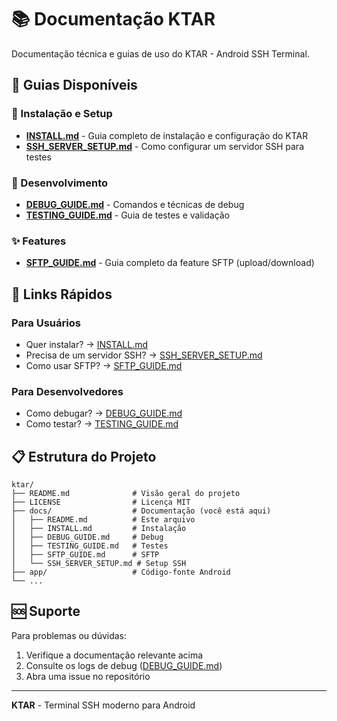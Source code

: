 # 📚 Documentação KTAR

Documentação técnica e guias de uso do KTAR - Android SSH Terminal.

## 📖 Guias Disponíveis

### 🚀 Instalação e Setup
- **[INSTALL.md](INSTALL.md)** - Guia completo de instalação e configuração do KTAR
- **[SSH_SERVER_SETUP.md](SSH_SERVER_SETUP.md)** - Como configurar um servidor SSH para testes

### 🔧 Desenvolvimento
- **[DEBUG_GUIDE.md](DEBUG_GUIDE.md)** - Comandos e técnicas de debug
- **[TESTING_GUIDE.md](TESTING_GUIDE.md)** - Guia de testes e validação

### ✨ Features
- **[SFTP_GUIDE.md](SFTP_GUIDE.md)** - Guia completo da feature SFTP (upload/download)

## 🎯 Links Rápidos

### Para Usuários
- Quer instalar? → [INSTALL.md](INSTALL.md)
- Precisa de um servidor SSH? → [SSH_SERVER_SETUP.md](SSH_SERVER_SETUP.md)
- Como usar SFTP? → [SFTP_GUIDE.md](SFTP_GUIDE.md)

### Para Desenvolvedores
- Como debugar? → [DEBUG_GUIDE.md](DEBUG_GUIDE.md)
- Como testar? → [TESTING_GUIDE.md](TESTING_GUIDE.md)

## 📋 Estrutura do Projeto

```
ktar/
├── README.md              # Visão geral do projeto
├── LICENSE                # Licença MIT
├── docs/                  # Documentação (você está aqui)
│   ├── README.md          # Este arquivo
│   ├── INSTALL.md         # Instalação
│   ├── DEBUG_GUIDE.md     # Debug
│   ├── TESTING_GUIDE.md   # Testes
│   ├── SFTP_GUIDE.md      # SFTP
│   └── SSH_SERVER_SETUP.md # Setup SSH
├── app/                   # Código-fonte Android
└── ...
```

## 🆘 Suporte

Para problemas ou dúvidas:
1. Verifique a documentação relevante acima
2. Consulte os logs de debug ([DEBUG_GUIDE.md](DEBUG_GUIDE.md))
3. Abra uma issue no repositório

---

**KTAR** - Terminal SSH moderno para Android
